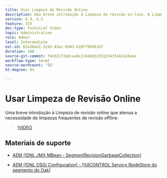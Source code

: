 ```yaml
---
title: Usar Limpeza de Revisão Online
description: Uma breve introdução à Limpeza de revisão on-line. A Limpeza de revisão on-line atenua a necessidade de limpeza frequente de revisão off-line.
version: 6.4, 6.5
feature: JCR
doc-type: Technical Video
topic: Administration
role: Admin
level: Intermediate
exl-id: 62a36ab1-3245-43ac-b943-e28ff95661bf
duration: 108
source-git-commit: f4c621f3a9caa8c2c64b8323312343fe421a5aee
workflow-type: tm+mt
source-wordcount: '55'
ht-degree: 0%

---
```


# Usar Limpeza de Revisão Online

Uma breve introdução à Limpeza de revisão online que atenua a necessidade de limpezas frequentes de revisão offline.

>[!VIDEO](https://video.tv.adobe.com/v/17004?quality=12&learn=on)

## Materiais de suporte

* [AEM [!DNL JMX MBean - SegmentRevisionGarbageCollection]](http://localhost:4502/system/console/jmx/org.apache.jackrabbit.oak%3Aname%3DSegment+node+store+revision+garbage+collection%2Ctype%3DSegmentRevisionGarbageCollection)

* [AEM [!DNL OSGi Configuration] - [!UICONTROL Serviço NodeStore do segmento do Oak]](http://localhost:4502/system/console/configMgr/org.apache.jackrabbit.oak.segment.SegmentNodeStoreService)
